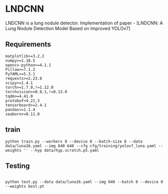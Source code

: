 # LNDCNN

LNDCNN is a lung nodule detector. Implementation of paper - [LNDCNN: A Lung Nodule Detection Model Based on Improved YOLOv7]



## Requirements



``` shell
matplotlib>=3.2.2
numpy>=1.18.5
opencv-python>=4.1.1
Pillow>=7.1.2
PyYAML>=5.3.1
requests>=2.23.0
scipy>=1.4.1
torch>=1.7.0,!=1.12.0
torchvision>=0.8.1,!=0.13.0
tqdm>=4.41.0
protobuf<4.21.3
tensorboard>=2.4.1
pandas>=1.1.4
seaborn>=0.11.0
```

</details>

## train



``` shell
python train.py --workers 8 --device 0 --batch-size 8 --data data/luna16.yaml --img 640 640 --cfg cfg/training/yolov7_luna.yaml --weights '' --hyp data/hyp.scratch.p5.yaml

```
## Testing

``` shell

python test.py --data data/luna16.yaml --img 640 --batch 8 --device 0 --weights best.pt

```
